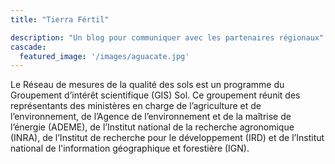 ```yaml
---
title: "Tierra Fértil"

description: "Un blog pour communiquer avec les partenaires régionaux"
cascade:
  featured_image: '/images/aguacate.jpg'
---
```


Le Réseau de mesures de la qualité des sols est un programme du Groupement d’intérêt scientifique (GIS) Sol. Ce groupement réunit des représentants des ministères en charge de l’agriculture et de l’environnement, de l’Agence de l’environnement et de la maîtrise de l’énergie (ADEME), de l’Institut national de la recherche agronomique (INRA), de l’Institut de recherche pour le développement (IRD) et de l’Institut national de l'information géographique et forestière (IGN).